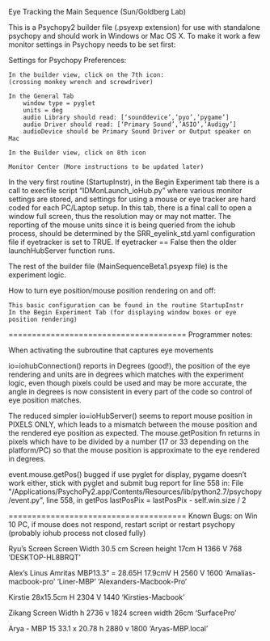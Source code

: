 Eye Tracking the Main Sequence (Sun/Goldberg Lab)

This is a Psychopy2 builder file (.psyexp extension) for use with standalone psychopy and should work in Windows or Mac OS X.  To make it work a few monitor settings in Psychopy needs to be set first:

Settings for Psychopy Preferences: 
	
	In the builder view, click on the 7th icon:
	(crossing monkey wrench and screwdriver)

	In the General Tab
		window type = pyglet
		units = deg
		audio Library should read: [‘sounddevice’,’pyo’,’pygame’]
		audio Driver should read: [‘Primary Sound’,’ASIO’,’Audigy’]
		audioDevice should be Primary Sound Driver or Output speaker on Mac

	In the Builder view, click on 8th icon

	Monitor Center (More instructions to be updated later)

In the very first routine (StartupInstr), in the Begin Experiment tab there is a call to execfile
script “IDMonLaunch_ioHub.py” where various monitor settings are stored, and settings
for using a mouse or eye tracker are hard coded for each PC/Laptop setup. 
In this tab, there is a final call to open a window full screen, thus the resolution
may or may not matter. The reporting of the mouse units since it is being queried
from the iohub process, should be determined by the SRR_eyelink_std.yaml configuration
file if eyetracker is set to TRUE. If eyetracker == False then the older launchHubServer function
runs.

The rest of the builder file (MainSequenceBeta1.psyexp file) is the experiment logic.

How to turn eye position/mouse position rendering on and off:

	This basic configuration can be found in the routine StartupInstr
	In the Begin Experiment Tab (for displaying window boxes or eye position rendering)

======================================
Programmer notes: 

When activating the subroutine that captures eye movements 

io=iohubConnection() reports in Degrees (good!), the 
position of the eye rendering and units are in degrees which matches with the experiment
logic, even though pixels could be used and may be more accurate, the angle in degrees
is now consistent in every part of the code so control of eye position matches. 

The reduced simpler io=ioHubServer() seems to report mouse position in PIXELS ONLY, which
leads to a mismatch between the mouse position and the rendered eye position as expected. The mouse.getPosition fn returns in pixels which have to be divided by a number (17 or 33 depending on the platform/PC) so that the mouse position is approximate to the eye rendered in degrees. 

event.mouse.getPos() bugged if use pyglet for display, pygame doesn’t work either, stick with pyglet and submit bug report for line 558 in:
  File "/Applications/PsychoPy2.app/Contents/Resources/lib/python2.7/psychopy/event.py", line 558, in getPos
    lastPosPix = lastPosPix - self.win.size / 2

======================================
Known Bugs:
on Win 10 PC, if mouse does not respond, restart script or restart psychopy (probably iohub process not closed fully)

Ryu’s Screen
Screen Width 30.5 cm
Screen height 17cm
H 1366
V 768
‘DESKTOP-HL8BRQT’

Alex’s Linus Amritas 
MBP13.3” =  28.65H 17.9cmV
H 2560
V 1600
‘Amalias-macbook-pro’
‘Liner-MBP’
‘Alexanders-Macbook-Pro’

Kirstie 
28x15.5cm
H 2304
V 1440
‘Kirsties-Macbook’

Zikang
Screen Width
h 2736
v 1824
screen width 26cm
‘SurfacePro’

Arya - MBP 15
33.1 x 20.78
h 2880
v 1800
‘Aryas-MBP.local’
